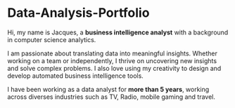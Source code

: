# Data-Analysis-Portfolio


Hi, my name is Jacques, a **business intelligence analyst** with a background in computer science analytics.

I am passionate about translating data into meaningful insights. Whether working on a team or independently, I thrive on uncovering new insights and solve complex problems. I also love using my creativity to design and develop automated business intelligence tools.

I have been working as a data analyst for **more than 5 years**, working across diverses industries such as TV, Radio, mobile gaming and travel.
